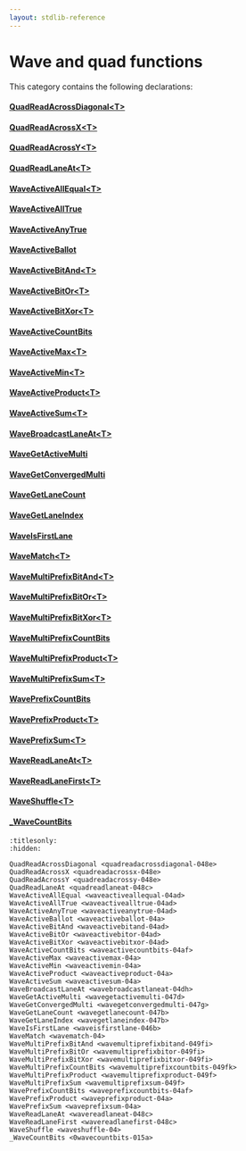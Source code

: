 ```yaml
---
layout: stdlib-reference
---
```

# Wave and quad functions

This category contains the following declarations:

#### [QuadReadAcrossDiagonal\<T\>](quadreadacrossdiagonal-048e.md)

#### [QuadReadAcrossX\<T\>](quadreadacrossx-048e.md)

#### [QuadReadAcrossY\<T\>](quadreadacrossy-048e.md)

#### [QuadReadLaneAt\<T\>](quadreadlaneat-048c.md)

#### [WaveActiveAllEqual\<T\>](waveactiveallequal-04ad.md)

#### [WaveActiveAllTrue](waveactivealltrue-04ad.md)

#### [WaveActiveAnyTrue](waveactiveanytrue-04ad.md)

#### [WaveActiveBallot](waveactiveballot-04a.md)

#### [WaveActiveBitAnd\<T\>](waveactivebitand-04ad.md)

#### [WaveActiveBitOr\<T\>](waveactivebitor-04ad.md)

#### [WaveActiveBitXor\<T\>](waveactivebitxor-04ad.md)

#### [WaveActiveCountBits](waveactivecountbits-04af.md)

#### [WaveActiveMax\<T\>](waveactivemax-04a.md)

#### [WaveActiveMin\<T\>](waveactivemin-04a.md)

#### [WaveActiveProduct\<T\>](waveactiveproduct-04a.md)

#### [WaveActiveSum\<T\>](waveactivesum-04a.md)

#### [WaveBroadcastLaneAt\<T\>](wavebroadcastlaneat-04dh.md)

#### [WaveGetActiveMulti](wavegetactivemulti-047d.md)

#### [WaveGetConvergedMulti](wavegetconvergedmulti-047g.md)

#### [WaveGetLaneCount](wavegetlanecount-047b.md)

#### [WaveGetLaneIndex](wavegetlaneindex-047b.md)

#### [WaveIsFirstLane](waveisfirstlane-046b.md)

#### [WaveMatch\<T\>](wavematch-04.md)

#### [WaveMultiPrefixBitAnd\<T\>](wavemultiprefixbitand-049fi.md)

#### [WaveMultiPrefixBitOr\<T\>](wavemultiprefixbitor-049fi.md)

#### [WaveMultiPrefixBitXor\<T\>](wavemultiprefixbitxor-049fi.md)

#### [WaveMultiPrefixCountBits](wavemultiprefixcountbits-049fk.md)

#### [WaveMultiPrefixProduct\<T\>](wavemultiprefixproduct-049f.md)

#### [WaveMultiPrefixSum\<T\>](wavemultiprefixsum-049f.md)

#### [WavePrefixCountBits](waveprefixcountbits-04af.md)

#### [WavePrefixProduct\<T\>](waveprefixproduct-04a.md)

#### [WavePrefixSum\<T\>](waveprefixsum-04a.md)

#### [WaveReadLaneAt\<T\>](wavereadlaneat-048c.md)

#### [WaveReadLaneFirst\<T\>](wavereadlanefirst-048c.md)

#### [WaveShuffle\<T\>](waveshuffle-04.md)

#### [\_WaveCountBits](0wavecountbits-015a.md)


```{toctree}
:titlesonly:
:hidden:

QuadReadAcrossDiagonal <quadreadacrossdiagonal-048e>
QuadReadAcrossX <quadreadacrossx-048e>
QuadReadAcrossY <quadreadacrossy-048e>
QuadReadLaneAt <quadreadlaneat-048c>
WaveActiveAllEqual <waveactiveallequal-04ad>
WaveActiveAllTrue <waveactivealltrue-04ad>
WaveActiveAnyTrue <waveactiveanytrue-04ad>
WaveActiveBallot <waveactiveballot-04a>
WaveActiveBitAnd <waveactivebitand-04ad>
WaveActiveBitOr <waveactivebitor-04ad>
WaveActiveBitXor <waveactivebitxor-04ad>
WaveActiveCountBits <waveactivecountbits-04af>
WaveActiveMax <waveactivemax-04a>
WaveActiveMin <waveactivemin-04a>
WaveActiveProduct <waveactiveproduct-04a>
WaveActiveSum <waveactivesum-04a>
WaveBroadcastLaneAt <wavebroadcastlaneat-04dh>
WaveGetActiveMulti <wavegetactivemulti-047d>
WaveGetConvergedMulti <wavegetconvergedmulti-047g>
WaveGetLaneCount <wavegetlanecount-047b>
WaveGetLaneIndex <wavegetlaneindex-047b>
WaveIsFirstLane <waveisfirstlane-046b>
WaveMatch <wavematch-04>
WaveMultiPrefixBitAnd <wavemultiprefixbitand-049fi>
WaveMultiPrefixBitOr <wavemultiprefixbitor-049fi>
WaveMultiPrefixBitXor <wavemultiprefixbitxor-049fi>
WaveMultiPrefixCountBits <wavemultiprefixcountbits-049fk>
WaveMultiPrefixProduct <wavemultiprefixproduct-049f>
WaveMultiPrefixSum <wavemultiprefixsum-049f>
WavePrefixCountBits <waveprefixcountbits-04af>
WavePrefixProduct <waveprefixproduct-04a>
WavePrefixSum <waveprefixsum-04a>
WaveReadLaneAt <wavereadlaneat-048c>
WaveReadLaneFirst <wavereadlanefirst-048c>
WaveShuffle <waveshuffle-04>
_WaveCountBits <0wavecountbits-015a>
```

<script>
// Fix .md links to .html when on ReadTheDocs
if (window.location.hostname.includes('readthedocs') || 
    window.location.hostname.includes('rtfd.io')) {
  document.addEventListener('DOMContentLoaded', function() {
    const links = document.querySelectorAll('a');
    links.forEach(link => {
      const href = link.getAttribute('href');
      if (href && href.includes('.md')) {
        // This regex will handle .md links with or without fragment identifiers or query parameters
        link.href = link.href.replace(/(.+)\.md(#[^?]*)?(\?.*)?$/, '$1.html$2$3');
      }
    });
  });
}
</script>
